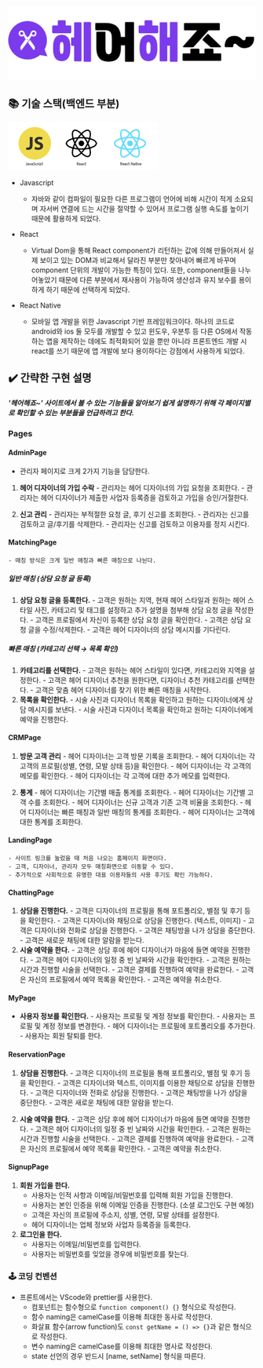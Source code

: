 ![헤어해죠](./src/images/Logo.png)

## 📚 기술 스택(백엔드 부분)

![프론트엔드 기술스택](src/images/Frontend.png)

* Javascript
  - 자바와 같이 컴파일이 필요한 다른 프로그램이 언어에 비해 시간이 적게 소요되며 자서버 연결에 드는 시간을 절약할 수 있어서 프로그램 실행 속도를 높이기 때문에 활용하게 되었다.

* React
  - Virtual Dom을 통해 React component가 리턴하는 값에 의해 만들어져서 실제 보이고 있는 DOM과 비교해서 달라진 부분만 찾아내어 빠르게 바꾸며 component 단위의 개발이 가능한 특징이 있다. 또한, component들을 나누어놓았기 때문에 다른 부분에서 재사용이 가능하여 생산성과 유지 보수를 용이하게 하기 때문에 선택하게 되었다.

* React Native
  - 모바일 앱 개발을 위한 Javascript 기반 프레임워크이다. 하나의 코드로 android와 ios 둘 모두를 개발할 수 있고 윈도우, 우분투 등 다른 OS에서 작동하는 앱을 제작하는 데에도 최적화되어 있을 뿐만 아니라 프론트엔드 개발 시 react를 쓰기 때문에 앱 개발에 보다 용이하다는 강점에서 사용하게 되었다.

## ✔️ 간략한 구현 설명

##### '헤어해죠~' 사이트에서 볼 수 있는 기능들을 알아보기 쉽게 설명하기 위해 각 페이지별로 확인할 수 있는 부분들을 언급하려고 한다. 

### Pages

#### AdminPage
  - 관리자 페이지로 크게 2가지 기능을 담당한다.
  
  1. **헤어 디자이너의 가입 수락**
    - 관리자는 헤어 디자이너의 가입 요청을 조회한다.
    - 관리자는 헤어 디자이너가 제출한 사업자 등록증을 검토하고 가입을 승인/거절한다.
  
  2. **신고 관리**
    - 관리자는 부적절한 요청 글, 후기 신고를 조회한다.
    - 관리자는 신고를 검토하고 글/후기를 삭제한다.
    - 관리자는 신고를 검토하고 이용자를 정지 시킨다.
  
#### MatchingPage
    - 매칭 방식은 크게 일반 매칭과 빠른 매칭으로 나뉜다.
   
##### 일반 매칭 (상담 요청 글 등록)

  1. **상담 요청 글을 등록한다.**
    - 고객은 원하는 지역, 현재 헤어 스타일과 원하는 헤어 스타일 사진, 카테고리 및 태그를 설정하고 추가 설명을 첨부해 상담 요청 글을 작성한다.
    - 고객은 프로필에서 자신이 등록한 상담 요청 글을 확인한다.
    - 고객은 상담 요청 글을 수정/삭제한다.
    - 고객은 헤어 디자이너의 상담 메시지를 기다린다.
        
##### 빠른 매칭 (카테고리 선택 → 목록 확인)
  1. **카테고리를 선택한다.**
    - 고객은 원하는 헤어 스타일이 있다면, 카테고리와 지역을 설정한다.
    - 고객은 헤어 디자이너 추천을 원한다면, 디자이너 추천 카테고리를 선택한다.
    - 고객은 맞춤 헤어 디자이너를 찾기 위한 빠른 매칭을 시작한다.
  2. **목록을 확인한다.**
    - 시술 사진과 디자이너 목록을 확인하고 원하는 디자이너에게 상담 메시지를 보낸다.
    - 시술 사진과 디자이너 목록을 확인하고 원하는 디자이너에게 예약을 진행한다.
 
#### CRMPage
  1. **방문 고객 관리**
    - 헤어 디자이너는 고객 방문 기록을 조회한다.
    - 헤어 디자이너는 각 고객의 프로필(성별, 연령, 모발 상태 등)을 확인한다.
    - 헤어 디자이너는 각 고객의 메모를 확인한다.
    - 헤어 디자이너는 각 고객에 대한 추가 메모를 입력한다.

  2. **통계**
    - 헤어 디자이너는 기간별 매출 통계를 조회한다.
    - 헤어 디자이너는 기간별 고객 수를 조회한다.
    - 헤어 디자이너는 신규 고객과 기존 고객 비율을 조회한다.
    - 헤어 디자이너는 빠른 매칭과 일반 매칭의 통계를 조회한다.
    - 헤어 디자이너는 고객에 대한 통계를 조회한다.

#### LandingPage
    - 사이트 링크를 눌렀을 때 처음 나오는 홈페이지 화면이다.
    - 고객, 디자이너, 관리자 모두 매칭화면으로 이동할 수 있다.
    - 추가적으로 사회적으로 유명한 대표 이용자들의 사용 후기도 확인 가능하다.

#### ChattingPage
  1. **상담을 진행한다.**
    - 고객은 디자이너의 프로필을 통해 포트폴리오, 별점 및 후기 등을 확인한다.
    - 고객은 디자이너와 채팅으로 상담을 진행한다. (텍스트, 이미지)
    - 고객은 디자이너와 전화로 상담을 진행한다.
    - 고객은 채팅방을 나가 상담을 중단한다.
    - 고객은 새로운 채팅에 대한 알람을 받는다.
  2. **시술 예약을 한다.**
    - 고객은 상담 후에 헤어 디자이너가 마음에 들면 예약을 진행한다.
    - 고객은 헤어 디자이너의 일정 중 빈 날짜와 시간을 확인한다.
    - 고객은 원하는 시간과 진행할 시술을 선택한다.
    - 고객은 결제를 진행하여 예약을 완료한다.
    - 고객은 자신의 프로필에서 예약 목록을 확인한다.
    - 고객은 예약을 취소한다.
  
#### MyPage
   * **사용자 정보를 확인한다.**
    - 사용자는 프로필 및 계정 정보를 확인한다.
    - 사용자는 프로필 및 계정 정보를 변경한다.
    - 헤어 디자이너는 프로필에 포트폴리오를 추가한다.
    - 사용자는 회원 탈퇴를 한다.  

#### ReservationPage
  1. **상담을 진행한다.**
    - 고객은 디자이너의 프로필을 통해 포트폴리오, 별점 및 후기 등을 확인한다.
    - 고객은 디자이너와 텍스트, 이미지를 이용한 채팅으로 상담을 진행한다.
    - 고객은 디자이너와 전화로 상담을 진행한다.
    - 고객은 채팅방을 나가 상담을 중단한다.
    - 고객은 새로운 채팅에 대한 알람을 받는다.
  
  2. **시술 예약을 한다.**
    - 고객은 상담 후에 헤어 디자이너가 마음에 들면 예약을 진행한다.
    - 고객은 헤어 디자이너의 일정 중 빈 날짜와 시간을 확인한다.
    - 고객은 원하는 시간과 진행할 시술을 선택한다.
    - 고객은 결제를 진행하여 예약을 완료한다.
    - 고객은 자신의 프로필에서 예약 목록을 확인한다.
    - 고객은 예약을 취소한다.
  
#### SignupPage
  1. **회원 가입을 한다.**
        - 사용자는 인적 사항과 이메일/비밀번호를 입력해 회원 가입을 진행한다.
        - 사용자는 본인 인증을 위해 이메일 인증을 진행한다. (소셜 로그인도 구현 예정)
        - 고객은 자신의 프로필에 주소지, 성별, 연령, 모발 상태를 설정한다.
        - 헤어 디자이너는 업체 정보와 사업자 등록증을 등록한다.
  2. **로그인을 한다.**
        - 사용자는 이메일/비밀번호를 입력한다.
        - 사용자는 비밀번호를 잊었을 경우에 비밀번호를 찾는다.


### 🕹️ 코딩 컨벤션

* 프론트에서는 VScode와 prettier를 사용한다.
  - 컴포넌트는 함수형으로 `function component() {}` 형식으로 작성한다.
  - 함수 naming은 camelCase를 이용해 최대한 동사로 작성한다.
  - 화살표 함수(arrow function)도 `const getName = () => {}`과 같은 형식으로 작성한다.
  - 변수 naming은 camelCase를 이용해 최대한 명사로 작성한다.
  - state 선언의 경우 반드시 [name, setName] 형식을 따른다.
